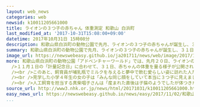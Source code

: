 ```yaml
---
layout: web_news
categories: web
newsid: k10011205661000
title: ライオンの３つ子の赤ちゃん 体重測定 和歌山 白浜町
last_modified_at: '2017-10-31T15:08:00+09:00'
datetime: 2017年10月31日 15時08分
description: 和歌山県白浜町の動物公園で先月、ライオンの３つ子の赤ちゃんが誕生し、３１日に体重を量る様子が公開されました。
summary: 和歌山県白浜町の動物公園で先月、ライオンの３つ子の赤ちゃんが誕生し、３１日に体重を量る様子が公開されました。
image_url: https://newswebeasy.github.io/ja201711/news/web/image/2017/10/31/K10011205661_1710311448_1710311451_01_02.jpg
more: 和歌山県白浜町の動物公園「アドベンチャーワールド」では、先月２０日、ライオンのオスの３つ子の赤ちゃんが誕生し、すくすくと成長しています。<br /><br
  />１１月１日の「計量記念日」に合わせて、３１日、赤ちゃんの体重を量る様子が公開されました。<br /><br />１頭ずつかごに入れてはかりに載せられると、それぞれ産まれたときの体重の４倍を超える５キロ余りになっているのが確認されたということです。<br
  /><br />このあと、飼育員が哺乳瓶でミルクを与えると夢中で飲む愛らしい姿に訪れた人たちから笑みがこぼれていました。<br /><br />動物公園によりますと、ライオンの赤ちゃんは体全体にヒョウ柄の模様がありますが、成長するにつれて徐々に消えていくということです。<br
  /><br />見学した小学４年生の女の子は「みんな同じ顔をしていて本当に３つ子に見えました。目がくりくりしてとてもかわいかったです」と話していました。<br
  /><br />人工飼育を担当する真柴唱子さんは「産まれた直後は子猫のようでしたが体つきがしっかりしてきました。立派なたてがみが生えた大人のライオンになるまで、あたたかく見守ってほしい」と話していました。
source_url: http://www3.nhk.or.jp/news/html/20171031/k10011205661000.html
easy_news_url: https://newswebeasy.github.io/news/easy/2017/11/02/和歌山県の動物園-3匹のライオンの赤ちゃんが大きくなる
...
```

